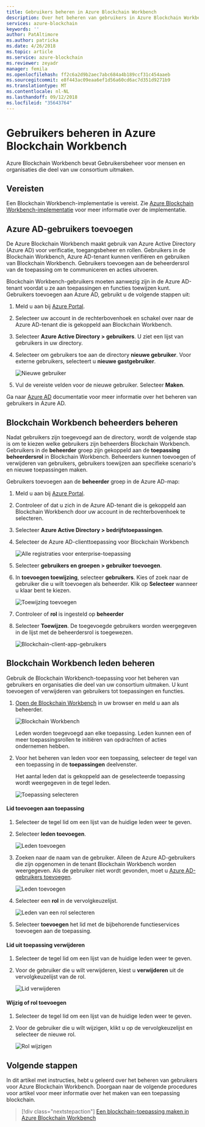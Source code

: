 ```yaml
---
title: Gebruikers beheren in Azure Blockchain Workbench
description: Over het beheren van gebruikers in Azure Blockchain Workbench.
services: azure-blockchain
keywords: ''
author: PatAltimore
ms.author: patricka
ms.date: 4/26/2018
ms.topic: article
ms.service: azure-blockchain
ms.reviewer: zeyadr
manager: femila
ms.openlocfilehash: ff2c6a2d9b2aec7abc684a4b189ccf31c454aaeb
ms.sourcegitcommit: e8f443ac09eaa6ef1d56a60cd6ac7d351d9271b9
ms.translationtype: MT
ms.contentlocale: nl-NL
ms.lasthandoff: 09/12/2018
ms.locfileid: "35643764"
---
```

# <a name="manage-users-in-azure-blockchain-workbench"></a>Gebruikers beheren in Azure Blockchain Workbench

Azure Blockchain Workbench bevat Gebruikersbeheer voor mensen en organisaties die deel van uw consortium uitmaken.

## <a name="prerequisites"></a>Vereisten

Een Blockchain Workbench-implementatie is vereist. Zie [Azure Blockchain Workbench-implementatie](blockchain-workbench-deploy.md) voor meer informatie over de implementatie.

## <a name="add-azure-ad-users"></a>Azure AD-gebruikers toevoegen

De Azure Blockchain Workbench maakt gebruik van Azure Active Directory (Azure AD) voor verificatie, toegangsbeheer en rollen. Gebruikers in de Blockchain Workbench, Azure AD-tenant kunnen verifiëren en gebruiken van Blockchain Workbench. Gebruikers toevoegen aan de beheerdersrol van de toepassing om te communiceren en acties uitvoeren.

Blockchain Workbench-gebruikers moeten aanwezig zijn in de Azure AD-tenant voordat u ze aan toepassingen en functies toewijzen kunt. Gebruikers toevoegen aan Azure AD, gebruikt u de volgende stappen uit:

1.  Meld u aan bij [Azure Portal](https://portal.azure.com).
2.  Selecteer uw account in de rechterbovenhoek en schakel over naar de Azure AD-tenant die is gekoppeld aan Blockchain Workbench.
3.  Selecteer **Azure Active Directory > gebruikers**. U ziet een lijst van gebruikers in uw directory.
4.  Selecteer om gebruikers toe aan de directory **nieuwe gebruiker**. Voor externe gebruikers, selecteert u **nieuwe gastgebruiker**.

    ![Nieuwe gebruiker](media/blockchain-workbench-manage-users/add-ad-user.png)

5.  Vul de vereiste velden voor de nieuwe gebruiker. Selecteer **Maken**.

Ga naar [Azure AD](../active-directory/fundamentals/add-users-azure-active-directory.md) documentatie voor meer informatie over het beheren van gebruikers in Azure AD.

## <a name="manage-blockchain-workbench-administrators"></a>Blockchain Workbench beheerders beheren

Nadat gebruikers zijn toegevoegd aan de directory, wordt de volgende stap is om te kiezen welke gebruikers zijn beheerders Blockchain Workbench. Gebruikers in de **beheerder** groep zijn gekoppeld aan de **toepassing beheerdersrol** in Blockchain Workbench. Beheerders kunnen toevoegen of verwijderen van gebruikers, gebruikers toewijzen aan specifieke scenario's en nieuwe toepassingen maken.

Gebruikers toevoegen aan de **beheerder** groep in de Azure AD-map:

1.  Meld u aan bij [Azure Portal](https://portal.azure.com).
2.  Controleer of dat u zich in de Azure AD-tenant die is gekoppeld aan Blockchain Workbench door uw account in de rechterbovenhoek te selecteren.
3.  Selecteer **Azure Active Directory > bedrijfstoepassingen**.
4.  Selecteer de Azure AD-clienttoepassing voor Blockchain Workbench
    
    ![Alle registraties voor enterprise-toepassing](media/blockchain-workbench-manage-users/select-blockchain-client-app.png)

5.  Selecteer **gebruikers en groepen > gebruiker toevoegen**.
6.  In **toevoegen toewijzing**, selecteer **gebruikers**. Kies of zoek naar de gebruiker die u wilt toevoegen als beheerder. Klik op **Selecteer** wanneer u klaar bent te kiezen.

    ![Toewijzing toevoegen](media/blockchain-workbench-manage-users/add-user-assignment.png)

9.  Controleer of **rol** is ingesteld op **beheerder**
10. Selecteer **Toewijzen**. De toegevoegde gebruikers worden weergegeven in de lijst met de beheerdersrol is toegewezen.

    ![Blockchain-client-app-gebruikers](media/blockchain-workbench-manage-users/blockchain-admin-list.png)

## <a name="managing-blockchain-workbench-members"></a>Blockchain Workbench leden beheren

Gebruik de Blockchain Workbench-toepassing voor het beheren van gebruikers en organisaties die deel van uw consortium uitmaken. U kunt toevoegen of verwijderen van gebruikers tot toepassingen en functies.

1. [Open de Blockchain Workbench](blockchain-workbench-deploy.md#blockchain-workbench-web-url) in uw browser en meld u aan als beheerder.

    ![Blockchain Workbench](media/blockchain-workbench-manage-users/blockchain-workbench-applications.png)

    Leden worden toegevoegd aan elke toepassing. Leden kunnen een of meer toepassingsrollen te initiëren van opdrachten of acties ondernemen hebben.

2. Voor het beheren van leden voor een toepassing, selecteer de tegel van een toepassing in de **toepassingen** deelvenster.

    Het aantal leden dat is gekoppeld aan de geselecteerde toepassing wordt weergegeven in de tegel leden.

    ![Toepassing selecteren](media/blockchain-workbench-manage-users/blockchain-workbench-select-application.png)


#### <a name="add-member-to-application"></a>Lid toevoegen aan toepassing

1. Selecteer de tegel lid om een lijst van de huidige leden weer te geven.
2. Selecteer **leden toevoegen**.

    ![Leden toevoegen](media/blockchain-workbench-manage-users/application-add-members.png)

3. Zoeken naar de naam van de gebruiker.  Alleen de Azure AD-gebruikers die zijn opgenomen in de tenant Blockchain Workbench worden weergegeven. Als de gebruiker niet wordt gevonden, moet u [Azure AD-gebruikers toevoegen](#add-azure-ad-users).

    ![Leden toevoegen](media/blockchain-workbench-manage-users/find-user.png)

4. Selecteer een **rol** in de vervolgkeuzelijst.

    ![Leden van een rol selecteren](media/blockchain-workbench-manage-users/application-select-role.png)

5. Selecteer **toevoegen** het lid met de bijbehorende functieservices toevoegen aan de toepassing.

#### <a name="remove-member-from-application"></a>Lid uit toepassing verwijderen

1. Selecteer de tegel lid om een lijst van de huidige leden weer te geven.
2. Voor de gebruiker die u wilt verwijderen, kiest u **verwijderen** uit de vervolgkeuzelijst van de rol.

    ![Lid verwijderen](media/blockchain-workbench-manage-users/application-remove-member.png)

#### <a name="change-or-add-role"></a>Wijzig of rol toevoegen

1. Selecteer de tegel lid om een lijst van de huidige leden weer te geven.
2. Voor de gebruiker die u wilt wijzigen, klikt u op de vervolgkeuzelijst en selecteer de nieuwe rol.

    ![Rol wijzigen](media/blockchain-workbench-manage-users/application-change-role.png)

## <a name="next-steps"></a>Volgende stappen

In dit artikel met instructies, hebt u geleerd over het beheren van gebruikers voor Azure Blockchain Workbench. Doorgaan naar de volgende procedures voor artikel voor meer informatie over het maken van een toepassing blockchain.

> [!div class="nextstepaction"]
> [Een blockchain-toepassing maken in Azure Blockchain Workbench](blockchain-workbench-create-app.md)
